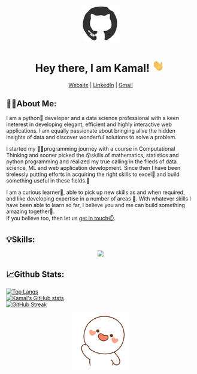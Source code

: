 <div align="center">
  <img width="100px" src="git_cat.gif" alt="github cat" />
  <h1>Hey there, I am Kamal! <img width="37px" src="waving-hand-joypixels.gif" alt="github cat" /></h1>
  <a href="https://kishorkamal.netlify.app">Website</a> | 
   <a href="https://www.linkedin.com/in/kamal-kishor-chaurasiya-a22866192">LinkedIn</a> |
   <a href="mailto:reachmeviamaill@gmail.com">Gmail</a>
</div>

## 🧑‍💻About Me:
I am a python🐍 developer and a data science professional with a keen ineterest in developing elegant, efficient and highly interactive web applications. I am equally passionate about bringing alive the hidden insights of data and discover wonderful solutions to solve a problem.

I started my 🧑‍💻programming journey with a course in Computational Thinking and sooner picked the 😮skills of mathematics, statistics and python programming and realized my true calling in the fileds of data science, ML and web application development. Since then I have been tirelessly putting efforts in acquiring the right skills to excel💯 and build something useful in these fields.🌱

I am a curious learner👀, able to pick up new skills as and when required, and like developing expertise in a number of areas 🚀. With whatever skills I have been able to learn so far, I believe you and me can build something amazing together💞️. <br>
If you believe too, then let us <a href="https://www.linkedin.com/in/kamal-kishor-chaurasiya-a22866192/">get in touch📫</a>.

## 💡Skills:
<p align="center">
  <a href="https://skillicons.dev">
    <img src="https://skillicons.dev/icons?i=py,html,css,js,vue,flask,tailwind,linux,bash,java,postgres,redis,sqlite,postman,markdown,latex&perline=8" />
  </a>
</p>

## 📈Github Stats:
[![Top Langs](https://github-readme-stats.vercel.app/api/top-langs/?username=kkamal11&layout=compact&langs_count=10&hide_progress=true)](https://github.com/anuraghazra/github-readme-stats)<br>
[![Kamal's GitHub stats](https://github-readme-stats.vercel.app/api?username=kkamal11&show_icons=true)](https://github.com/anuraghazra/github-readme-stats)<br>
[![GitHub Streak](https://streak-stats.demolab.com/?user=kkamal11)](https://git.io/streak-stats)

<div align="center">
<img width="150px" src="wave-hand.gif" alt="waving cat" />
</div>
